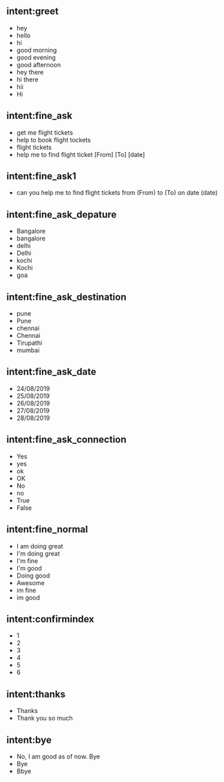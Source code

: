 ## intent:greet
- hey
- hello
- hi
- good morning
- good evening
- good afternoon
- hey there
- hi there
- hii
- Hi

## intent:fine_ask
- get me flight tickets
- help to book flight tockets
- flight tickets
- help me to find flight ticket [From] [To] [date]

## intent:fine_ask1
- can you help me to find flight tickets from (From) to (To) on date (date)


## intent:fine_ask_depature
- Bangalore
- bangalore
- delhi
- Delhi
- kochi
- Kochi
- goa


## intent:fine_ask_destination
- pune
- Pune
- chennai
- Chennai
- Tirupathi
- mumbai

## intent:fine_ask_date
- 24/08/2019
- 25/08/2019
- 26/08/2019
- 27/08/2019
- 28/08/2019

## intent:fine_ask_connection
- Yes
- yes
- ok
- OK
- No
- no
- True
- False

## intent:fine_normal
- I am doing great
- I'm doing great
- I'm fine
- I'm good
- Doing good
- Awesome
- im fine
- im good

## intent:confirmindex
- 1
- 2
- 3
- 4
- 5
- 6

## intent:thanks
- Thanks
- Thank you so much

## intent:bye
- No, I am good as of now. Bye
- Bye
- Bbye
